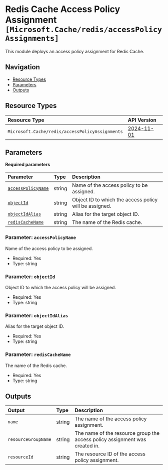 # Redis Cache Access Policy Assignment `[Microsoft.Cache/redis/accessPolicyAssignments]`

This module deploys an access policy assignment for Redis Cache.

## Navigation

- [Resource Types](#Resource-Types)
- [Parameters](#Parameters)
- [Outputs](#Outputs)

## Resource Types

| Resource Type | API Version |
| :-- | :-- |
| `Microsoft.Cache/redis/accessPolicyAssignments` | [2024-11-01](https://learn.microsoft.com/en-us/azure/templates/Microsoft.Cache/2024-11-01/redis/accessPolicyAssignments) |

## Parameters

**Required parameters**

| Parameter | Type | Description |
| :-- | :-- | :-- |
| [`accessPolicyName`](#parameter-accesspolicyname) | string | Name of the access policy to be assigned. |
| [`objectId`](#parameter-objectid) | string | Object ID to which the access policy will be assigned. |
| [`objectIdAlias`](#parameter-objectidalias) | string | Alias for the target object ID. |
| [`redisCacheName`](#parameter-rediscachename) | string | The name of the Redis cache. |

### Parameter: `accessPolicyName`

Name of the access policy to be assigned.

- Required: Yes
- Type: string

### Parameter: `objectId`

Object ID to which the access policy will be assigned.

- Required: Yes
- Type: string

### Parameter: `objectIdAlias`

Alias for the target object ID.

- Required: Yes
- Type: string

### Parameter: `redisCacheName`

The name of the Redis cache.

- Required: Yes
- Type: string

## Outputs

| Output | Type | Description |
| :-- | :-- | :-- |
| `name` | string | The name of the access policy assignment. |
| `resourceGroupName` | string | The name of the resource group the access policy assignment was created in. |
| `resourceId` | string | The resource ID of the access policy assignment. |
